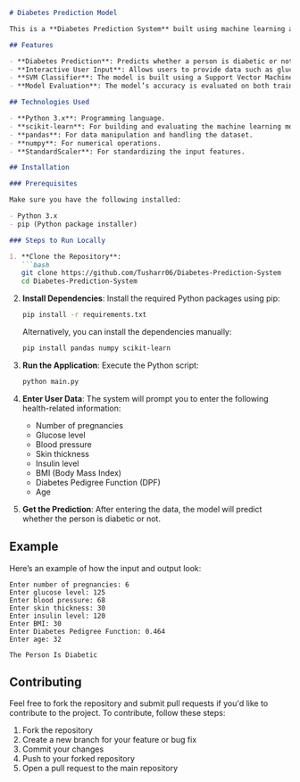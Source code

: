```markdown
# Diabetes Prediction Model

This is a **Diabetes Prediction System** built using machine learning algorithms. The model predicts whether a person is diabetic or not based on various health-related features such as glucose level, BMI, blood pressure, etc. It uses the **Support Vector Machine (SVM)** algorithm for classification and allows for interactive predictions based on user input.

## Features

- **Diabetes Prediction**: Predicts whether a person is diabetic or not based on user input.
- **Interactive User Input**: Allows users to provide data such as glucose levels, BMI, blood pressure, etc., for real-time predictions.
- **SVM Classifier**: The model is built using a Support Vector Machine classifier.
- **Model Evaluation**: The model’s accuracy is evaluated on both training and test datasets.

## Technologies Used

- **Python 3.x**: Programming language.
- **scikit-learn**: For building and evaluating the machine learning model.
- **pandas**: For data manipulation and handling the dataset.
- **numpy**: For numerical operations.
- **StandardScaler**: For standardizing the input features.

## Installation

### Prerequisites

Make sure you have the following installed:

- Python 3.x
- pip (Python package installer)

### Steps to Run Locally

1. **Clone the Repository**:
   ```bash
   git clone https://github.com/Tusharr06/Diabetes-Prediction-System
   cd Diabetes-Prediction-System
   ```

2. **Install Dependencies**:
   Install the required Python packages using pip:
   ```bash
   pip install -r requirements.txt
   ```

   Alternatively, you can install the dependencies manually:
   ```bash
   pip install pandas numpy scikit-learn
   ```

3. **Run the Application**:
   Execute the Python script:
   ```bash
   python main.py
   ```

4. **Enter User Data**:
   The system will prompt you to enter the following health-related information:
   - Number of pregnancies
   - Glucose level
   - Blood pressure
   - Skin thickness
   - Insulin level
   - BMI (Body Mass Index)
   - Diabetes Pedigree Function (DPF)
   - Age

5. **Get the Prediction**:
   After entering the data, the model will predict whether the person is diabetic or not.

## Example

Here’s an example of how the input and output look:

```
Enter number of pregnancies: 6
Enter glucose level: 125
Enter blood pressure: 68
Enter skin thickness: 30
Enter insulin level: 120
Enter BMI: 30
Enter Diabetes Pedigree Function: 0.464
Enter age: 32

The Person Is Diabetic
```
## Contributing

Feel free to fork the repository and submit pull requests if you'd like to contribute to the project. To contribute, follow these steps:

1. Fork the repository
2. Create a new branch for your feature or bug fix
3. Commit your changes
4. Push to your forked repository
5. Open a pull request to the main repository


